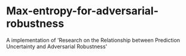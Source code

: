 # Max-entropy-for-adversarial-robustness
A implementation of 'Research on the Relationship between Prediction Uncertainty and Adversarial Robustness'
